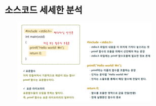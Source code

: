 # 소스코드 세세한 분석

<figure><img src="../../../.gitbook/assets/image (7).png" alt=""><figcaption></figcaption></figure>

